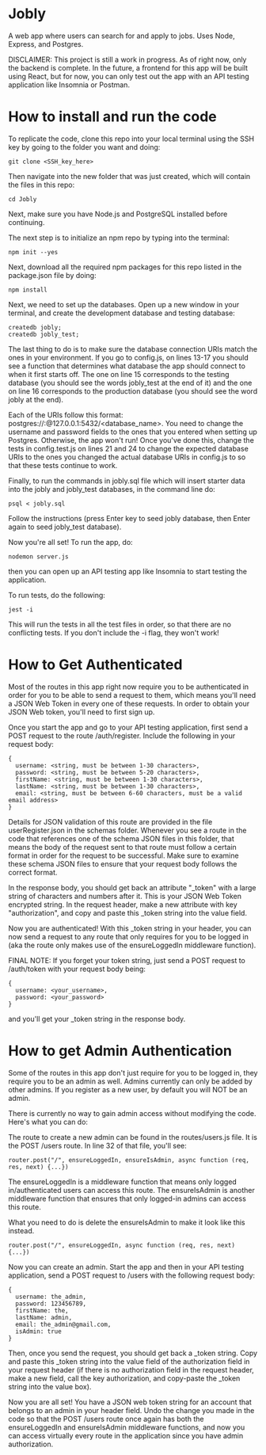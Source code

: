 # Jobly
A web app where users can search for and apply to jobs. Uses Node, Express, and Postgres.

DISCLAIMER: This project is still a work in progress. As of right now, only the backend is complete. In the future, a frontend for this app will be built using React, but for now, you can only test out the app with an API testing application like Insomnia or Postman.

# How to install and run the code
To replicate the code, clone this repo into your local terminal using the SSH key by going to the folder you want and doing:

```
git clone <SSH_key_here>
```

Then navigate into the new folder that was just created, which will contain the files in this repo:

```
cd Jobly
```

Next, make sure you have Node.js and PostgreSQL installed before continuing. 

The next step is to initialize an npm repo by typing into the terminal:

```
npm init --yes
```

Next, download all the required npm packages for this repo listed in the package.json file by doing:

```
npm install
```

Next, we need to set up the databases. Open up a new window in your terminal, and create the development database and testing database:

```
createdb jobly;
createdb jobly_test;
```

The last thing to do is to make sure the database connection URIs match the ones in your environment. If you go to config.js, on lines 13-17 you should see a function that determines what database the app should connect to when it first starts off. The one on line 15 corresponds to the testing database (you should see the words jobly_test at the end of it) and the one on line 16 corresponds to the production database (you should see the word jobly at the end).

Each of the URIs follow this format: postgres://<username>:<password>@127.0.0.1:5432/<database_name>. You need to change the username and password fields to the ones that you entered when setting up Postgres. Otherwise, the app won't run! Once you've done this, change the tests in config.test.js on lines 21 and 24 to change the expected database URIs to the ones you changed the actual database URIs in config.js to so that these tests continue to work.

Finally, to run the commands in jobly.sql file which will insert starter data into the jobly and jobly_test databases, in the command line do:

```
psql < jobly.sql
```

Follow the instructions (press Enter key to seed jobly database, then Enter again to seed jobly_test database).

Now you're all set! To run the app, do:

```
nodemon server.js
```

then you can open up an API testing app like Insomnia to start testing the application.

To run tests, do the following:

```
jest -i
```

This will run the tests in all the test files in order, so that there are no conflicting tests. If you don't include the -i flag, they won't work!

# How to Get Authenticated 

Most of the routes in this app right now require you to be authenticated in order for you to be able to send a request to them, which means you'll need a JSON Web Token in every one of these requests. In order to obtain your JSON Web token, you'll need to first sign up.

Once you start the app and go to your API testing application, first send a POST request to the route /auth/register. Include the following in your request body:

```
{
  username: <string, must be between 1-30 characters>,
  password: <string, must be between 5-20 characters>,
  firstName: <string, must be between 1-30 characters>,
  lastName: <string, must be between 1-30 characters>,
  email: <string, must be between 6-60 characters, must be a valid email address>
}
```

Details for JSON validation of this route are provided in the file userRegister.json in the schemas folder. Whenever you see a route in the code that references one of the schema JSON files in this folder, that means the body of the request sent to that route must follow a certain format in order for the request to be successful. Make sure to examine these schema JSON files to ensure that your request body follows the correct format.

In the response body, you should get back an attribute "_token" with a large string of characters and numbers after it. This is your JSON Web Token encrypted string. In the request header, make a new attribute with key "authorization", and copy and paste this _token string into the value field.

Now you are authenticated! With this _token string in your header, you can now send a request to any route that only requires for you to be logged in (aka the route only makes use of the ensureLoggedIn middleware function).

FINAL NOTE: If you forget your token string, just send a POST request to /auth/token with your request body being:

```
{
  username: <your_username>,
  password: <your_password>
}
```

and you'll get your _token string in the response body.

# How to get Admin Authentication

Some of the routes in this app don't just require for you to be logged in, they require you to be an admin as well. Admins currently can only be added by other admins. If you register as a new user, by default you will NOT be an admin.

There is currently no way to gain admin access without modifying the code. Here's what you can do:

The route to create a new admin can be found in the routes/users.js file. It is the POST /users route. In line 32 of that file, you'll see:

```
router.post("/", ensureLoggedIn, ensureIsAdmin, async function (req, res, next) {...})
```

The ensureLoggedIn is a middleware function that means only logged in/authenticated users can access this route. The ensureIsAdmin is another middleware function that ensures that only logged-in admins can access this route. 

What you need to do is delete the ensureIsAdmin to make it look like this instead.

```
router.post("/", ensureLoggedIn, async function (req, res, next) {...})
```

Now you can create an admin. Start the app and then in your API testing application, send a POST request to /users with the following request body:

```
{
  username: the_admin,
  password: 123456789,
  firstName: the,
  lastName: admin,
  email: the_admin@gmail.com,
  isAdmin: true
}
```

Then, once you send the request, you should get back a _token string. Copy and paste this _token string into the value field of the authorization field in your request header (if there is no authorization field in the request header, make a new field, call the key authorization, and copy-paste the _token string into the value box).

Now you are all set! You have a JSON web token string for an account that belongs to an admin in your header field. Undo the change you made in the code so that the POST /users route once again has both the ensureLoggedIn and ensureIsAdmin middleware functions, and now you can access virtually every route in the application since you have admin authorization.